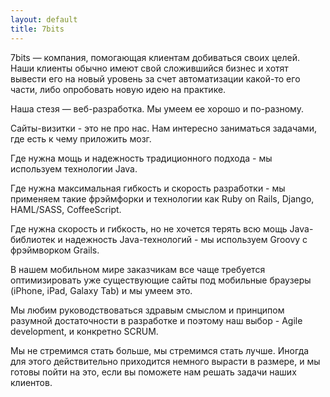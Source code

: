 ```yaml
---
layout: default
title: 7bits
---
```


7bits — компания, помогающая клиентам добиваться своих целей. Наши клиенты обычно имеют свой сложившийся бизнес и хотят вывести его на новый уровень за счет автоматизации какой-то его части, либо опробовать новую идею на практике.

Наша стезя — веб-разработка. Мы умеем ее хорошо и по-разному.

Сайты-визитки - это не про нас. Нам интересно заниматься задачами, где есть к чему приложить мозг.

Где нужна мощь и надежность традиционного подхода - мы используем технологии Java.
            </p>
            <p>
                Где нужна максимальная гибкость и скорость разработки - мы применяем такие фрэймфорки и технологии как Ruby on Rails, Django, HAML/SASS, CoffeeScript.
            </p>
            <p>
                Где нужна скорость и гибкость, но не хочется терять всю мощь Java-библиотек и надежность Java-технологий - мы используем Groovy с фрэймворком Grails.
            </p>
            <p>
                В нашем мобильном мире заказчикам все чаще требуется оптимизировать уже существующие сайты под мобильные браузеры (iPhone, iPad, Galaxy Tab) и мы умеем это.
            </p>
            <p>
                Мы любим руководствоваться здравым смыслом и принципом разумной достаточности в разработке и поэтому наш выбор - Agile development, и конкретно SCRUM.
            </p>
            <p>
                Мы не стремимся стать больше, мы стремимся стать лучше. Иногда для этого действительно приходится немного вырасти в размере, и мы готовы пойти на это, если вы поможете нам решать задачи наших клиентов.
            </p>